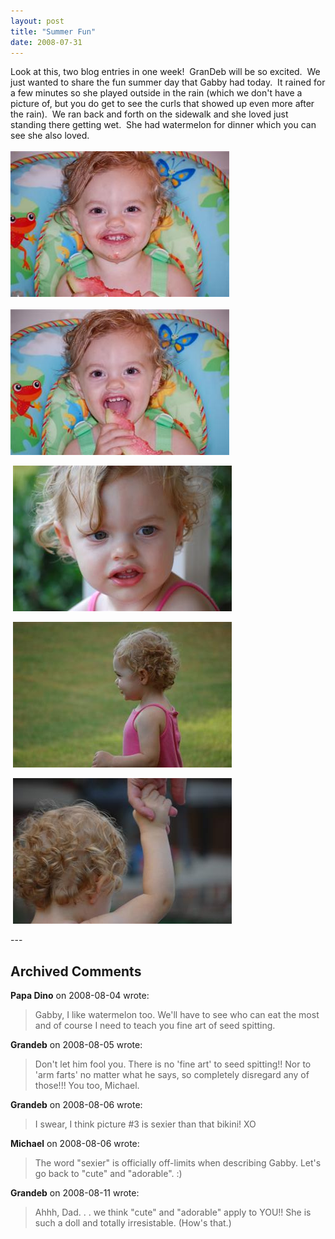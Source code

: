 ```yaml
---
layout: post
title: "Summer Fun"
date: 2008-07-31
---
```


<p>Look at this, two blog entries in one week!  GranDeb will be so excited.  We just wanted to share the fun summer day that Gabby had today.  It rained for a few minutes so she played outside in the rain (which we don't have a picture of, but you do get to see the curls that showed up even more after the rain).  We ran back and forth on the sidewalk and she loved just standing there getting wet.  She had watermelon for dinner which you can see she also loved.    <br/>
<br/>
<img alt="" height="233" src="/assets/images/2008-07-31-DSC_0028(Custom).jpg" width="350"/> <br/>
<br/>
<img alt="" height="233" src="/assets/images/2008-07-31-DSC_0029(Custom).jpg" width="350"/></p>
<p> <img alt="" height="233" src="/assets/images/2008-07-31-DSC_0033(Custom).jpg" width="350"/></p>
<p> <img alt="" height="233" src="/assets/images/2008-07-31-DSC_0035(Custom).jpg" width="350"/></p>
<p> <img alt="" height="233" src="/assets/images/2008-07-31-DSC_0044(Custom).jpg" width="350"/></p>
---

## Archived Comments

**Papa Dino** on 2008-08-04 wrote:

> Gabby, I like watermelon too. We'll have to see who can eat the most and of course I need to teach you fine art of seed spitting.

**Grandeb** on 2008-08-05 wrote:

> Don't let him fool you.  There is no 'fine art' to seed spitting!!  Nor to 'arm farts' no matter what he says, so completely disregard any of those!!!  You too, Michael.

**Grandeb** on 2008-08-06 wrote:

> I swear, I think picture #3 is sexier than that bikini!  XO

**Michael** on 2008-08-06 wrote:

> The word "sexier" is officially off-limits when describing Gabby.  Let's go back to "cute" and "adorable". :)

**Grandeb** on 2008-08-11 wrote:

> Ahhh, Dad. . . we think "cute" and "adorable" apply to YOU!!  She is such a doll and totally irresistable.  (How's that.)

